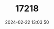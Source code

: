 ---
title: "17218"
category: "Phyllostomus hastatus"
draft: false
date: 2024-02-22 13:03:50
languages:
  English: ["Greater Spear-nosed Bat"]
---